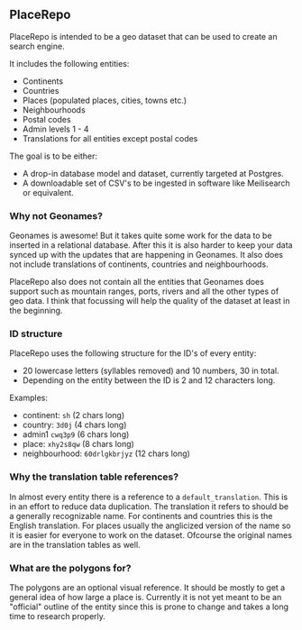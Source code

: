 ## PlaceRepo

PlaceRepo is intended to be a geo dataset that can be used to create an search engine. 

It includes the following entities:
- Continents
- Countries
- Places (populated places, cities, towns etc.)
- Neighbourhoods
- Postal codes
- Admin levels 1 - 4
- Translations for all entities except postal codes

The goal is to be either:
- A drop-in database model and dataset, currently targeted at Postgres.
- A downloadable set of CSV's to be ingested in software like Meilisearch or equivalent.

### Why not Geonames?

Geonames is awesome! But it takes quite some work for the data to be inserted in a relational database. After this it is also harder to keep your data synced up with the updates that are happening in Geonames. It also does not include translations of continents, countries and neighbourhoods.

PlaceRepo also does not contain all the entities that Geonames does support such as mountain ranges, ports, rivers and all the other types of geo data. I think that focussing will help the quality of the dataset at least in the beginning.

### ID structure

PlaceRepo uses the following structure for the ID's of every entity:
- 20 lowercase letters (syllables removed) and 10 numbers, 30 in total.
- Depending on the entity between the ID is 2 and 12 characters long.

Examples:
- continent: `sh` (2 chars long)
- country: `3d0j` (4 chars long)
- admin1 `cwq3p9` (6 chars long)
- place: `xhy2s8qw` (8 chars long)
- neighbourhood: `60drlgkbrjyz` (12 chars long)

### Why the translation table references?

In almost every entity there is a reference to a `default_translation`. This is in an effort to reduce data duplication. The translation it refers to should be a generally recognizable name. For continents and countries this is the English translation. For places usually the anglicized version of the name so it is easier for everyone to work on the dataset. Ofcourse the original names are in the translation tables as well.

### What are the polygons for?

The polygons are an optional visual reference. It should be mostly to get a general idea of how large a place is. Currently it is not yet meant to be an "official" outline of the entity since this is prone to change and takes a long time to research properly.